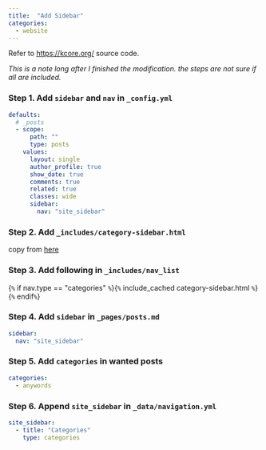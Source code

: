 ```yaml
---
title:  "Add Sidebar"
categories:
  - website
---
```


Refer to https://kcore.org/ source code.

*This is a note long after I finished the modification.
 the steps are not sure if all are included.*
 

### Step 1. Add `sidebar` and `nav` in `_config.yml`

```yml
defaults:
  # _posts
  - scope:
      path: ""
      type: posts
    values:
      layout: single
      author_profile: true
      show_date: true
      comments: true
      related: true
      classes: wide
      sidebar:
        nav: "site_sidebar"
```

### Step 2. Add `_includes/category-sidebar.html`

copy from [here](https://github.com/jdeluyck/kcoreorg-website/blob/master/_includes/category-sidebar.html)

### Step 3. Add following in `_includes/nav_list`

{`%` if nav.type == "categories" `%`}{`%` include_cached category-sidebar.html `%`}{`%` endif`%`}

### Step 4. Add `sidebar` in `_pages/posts.md`

```yml
sidebar:
  nav: "site_sidebar"
```

### Step 5. Add `categories` in wanted posts

```yml
categories:
  - anywords
```

### Step 6. Append `site_sidebar` in `_data/navigation.yml`

```yml
site_sidebar:
  - title: "Categories"
    type: categories
```